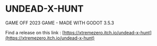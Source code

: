 # UNDEAD-X-HUNT
GAME OFF 2023 GAME - MADE WITH GODOT 3.5.3

Find a release on this link :
[https://xtremezero.itch.io/undead-x-hunt](https://xtremezero.itch.io/undead-x-hunt)
